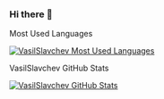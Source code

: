 ### Hi there 👋

<!--
**VasilSlavchev/vasilslavchev** is a ✨ _special_ ✨ repository because its `README.md` (this file) appears on your GitHub profile.

Here are some ideas to get you started:

- 🔭 I’m currently working on ...
- 🌱 I’m currently learning ...
- 👯 I’m looking to collaborate on ...
- 🤔 I’m looking for help with ...
- 💬 Ask me about ...
- 📫 How to reach me: ...
- 😄 Pronouns: ...
- ⚡ Fun fact: ...
-->

<div class="Box pinned-item-list-item d-flex p-3 width-full public source">
    <div class="pinned-item-list-item-content">
        <p class="pinned-item-desc color-text-secondary text-small d-block mt-2 mb-3">
            Most Used Languages
        </p>
        <p class="mb-0 f6 color-text-secondary">
            <a href="/VasilSlavchev/projects/stargazers" class="pinned-item-meta Link--muted ">
                <img src="https://github-readme-stats.vercel.app/api/top-langs/?username=VasilSlavchev&amp;layout=compact" alt="VasilSlavchev Most Used Languages">
            </a>
        </p>
    </div>
    <div class="pinned-item-list-item-content">
        <p class="pinned-item-desc color-text-secondary text-small d-block mt-2 mb-3">
            VasilSlavchev GitHub Stats
        </p>
        <p class="mb-0 f6 color-text-secondary">
            <a href="/VasilSlavchev/projects/stargazers" class="pinned-item-meta Link--muted ">
                <img src="https://github-readme-stats.vercel.app/api?username=VasilSlavchev&amp;show_icons=true" alt="VasilSlavchev GitHub Stats">
            </a>
        </p>
    </div>
</div>

